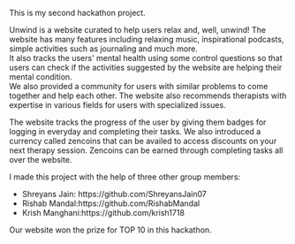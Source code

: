 This is my second hackathon project.
<br>
<p>
Unwind is a website curated to help users relax and, well, unwind! The website has many features including relaxing music, inspirational podcasts, simple activities such as journaling and much more. <br>
It also tracks the users' mental health using some control questions so that users can check if the activities suggested by the website are helping their mental condition.<br>
We also provided a community for users with similar problems to come together and help each other. The website also recommends therapists with expertise in various fields for users with specialized issues.
</p>
<p>The website tracks the progress of the user by giving them badges for logging in everyday and completing their tasks. We also introduced a currency called zencoins that can be availed to access discounts on your next therapy session. Zencoins can be earned through completing tasks all over the website.
</p>
<p>
I made this project with the help of three other group members:<br>
<ul>
<li>Shreyans Jain: https://github.com/ShreyansJain07<br>
<li>Rishab Mandal:https://github.com/RishabMandal<br>
<li>Krish Manghani:https://github.com/krish1718<br>
</ul>
</p>
<p>Our website won the prize for TOP 10 in this hackathon.
</p>
